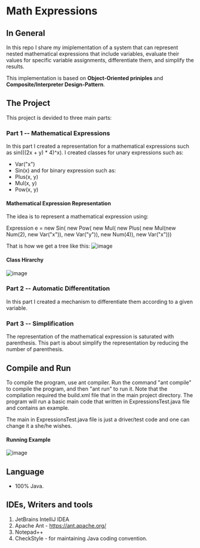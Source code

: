 # Math Expressions

## In General

In this repo I share my imiplementation of a system that can represent nested mathematical expressions that include variables, evaluate their values for specific variable assignments, differentiate them, and simplify the results.

This implementation is based on **Object-Oriented priniples** and **Composite/Interpreter Design-Pattern**.

## The Project

This project is devided to three main parts:

### Part 1 -- Mathematical Expressions

In this part I created a representation for a mathematical expressions such as sin(((2x + y) * 4)^x).
I created classes for unary expressions such as:
- Var("x")
- Sin(x)
and for binary expression such as:
- Plus(x, y)
- Mul(x, y)
- Pow(x, y)

#### Mathematical Expression Representation

The idea is to represent a mathematical expression using:

Expression e = new Sin(
                     new Pow(
                        new Mul(
                           new Plus(
                              new Mul(new Num(2), new Var("x")),
                              new Var("y")),
                           new Num(4)),
                     new Var("x")))
                     
That is how we get a tree like this:
![image](https://user-images.githubusercontent.com/72878018/120223169-d6f95e00-c249-11eb-8246-da98db67fb19.png)

#### Class Hirarchy

![image](https://user-images.githubusercontent.com/72878018/120223262-03ad7580-c24a-11eb-8039-9947d1a673ed.png)


### Part 2 -- Automatic Differentitation

In this part I created a mechanism to differentiate them according to a given variable.

### Part 3 -- Simplification

The representation of the mathematical expression is saturated with parenthesis.
This part is about simplify the representation by reducing the number of parenthesis.

## Compile and Run

To compile the program, use ant compiler.
Run the command "ant compile" to compile the program, and then "ant run" to run it.
Note that the compilation required the build.xml file that in the main project directory.
The program will run a basic main code that written in ExpressionsTest.java file and contains an example.

The main in ExpressionsTest.java file is just a driver/test code and one can change it a she/he wishes. 

#### Running Example

![image](https://user-images.githubusercontent.com/72878018/120226033-0c547a80-c24f-11eb-9101-74f553f0e5cf.png)


## Language

- 100% Java.

## IDEs, Writers and tools

1. JetBrains IntelliJ IDEA
2. Apache Ant - https://ant.apache.org/
3. Notepad++
4. CheckStyle - for maintaining Java coding convention.

